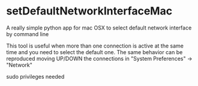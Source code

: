 # setDefaultNetworkInterfaceMac
A really simple python app for mac OSX to select default network interface by command line

This tool is useful when more than one connection is active at the same time and you need to select the default one.
The same behavior can be reproduced moving UP/DOWN the connections in "System Preferences" -> "Network"

sudo privileges needed
